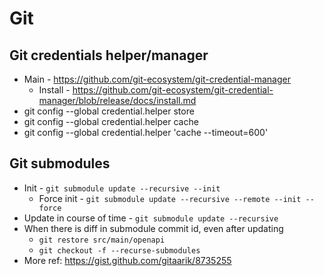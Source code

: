 # Git

## Git credentials helper/manager

* Main - https://github.com/git-ecosystem/git-credential-manager
  * Install - https://github.com/git-ecosystem/git-credential-manager/blob/release/docs/install.md
* git config --global credential.helper store
* git config --global credential.helper cache
* git config --global credential.helper 'cache --timeout=600'

## Git submodules

* Init - `git submodule update --recursive --init`
  * Force init - `git submodule update --recursive --remote --init --force`
* Update in course of time - `git submodule update --recursive`
* When there is diff in submodule commit id, even after updating
  * `git restore src/main/openapi`
  * `git checkout -f --recurse-submodules`
* More ref: https://gist.github.com/gitaarik/8735255
